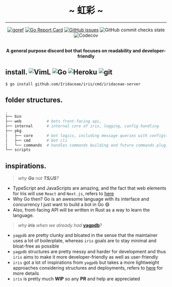<div align="center">
    <h1 align="center">~ 虹彩 ~</h1>
    <hr>
    <p align="center">
        <a href="https://pkg.go.dev/github.com/Iridaceae/iridaceae"><img alt="goref" src="https://pkg.go.dev/badge/github.com/Iridaceae/iridaceae.svg"></a>
        <a href="https://goreportcard.com/report/github.com/Iridaceae/iris"><img alt="Go Report Card" src="https://goreportcard.com/badge/github.com/Iridaceae/iris"></a>
        <a href="https://github.com/Iridaceae/iris/issues"><img alt="GitHub issues" src="https://img.shields.io/github/issues/Iridaceae/iris?style=flat-square"></a>
        <img alt="GitHub commit checks state" src="https://img.shields.io/github/checks-status/Iridaceae/iris/a29703a1367977d2867167fda8c4146aea6cd58e?style=flat-square">
        <img alt="Codecov" src="https://img.shields.io/codecov/c/gh/Iridaceae/iris?style=flat-square">
    </p>
    <br>
    <strong>A general purpose discord bot that focuses on readability and developer-friendly<br></strong>
</div>

## install. <img alt="VimL" src="https://img.shields.io/badge/-Atlas-66d124?style=flat-square&logo=mongoDB&logoColor=white">&nbsp;<img alt="Go" src="https://img.shields.io/badge/-discordgo-46a2f1?style=flat-square&logo=go&logoColor=white">&nbsp;<img alt="Heroku" src="https://img.shields.io/badge/-Heroku-430098?style=flat-square&logo=heroku&logoColor=white">&nbsp;<img alt="git" src="https://img.shields.io/badge/-Github Actions-000000?style=flat-square&logo=GitHub&logoColor=white">

```sh 
$ go install github.com/Iridaceae/iris/cmd/iridaceae-server
```

## folder structures.
```bash
.
├── bin
├── web           # bots front-facing api,                                  # lg: Rust
├── internal      # internal core of iris, logging, config handling         # lg: Go
├── pkg                                                                     
│   ├── core      # bot logics, including message queries with configstore  # lg: Go
│   ├── cmd       # bot cli                                                 # lg: Go
│   └── commands  # handles commands building and future commands plugins   # lg: Go
└── scripts
```

## inspirations.
> <div align="left"><i>why <strong>Go</strong> not <strong>TS/JS</strong>?</i></div>
- TypeScript and JavaScripts are amazing, and the fact that web elements for Iris will use `React` and `Next.js`, refers to [here](https://github.com/TensRoses/dashboard)
- Why Go then? Go is an awesome language with its interface and concurrency I just want to build a bot in Go :smile:
- Also, front-facing API will be written in Rust as a way to learn the language.

> <div align="left"><i>why <strong>iris</strong> when we already had </i><a href="https://github.com/jonas747/yagpdb"><strong>yagpdb</strong></a>?</div>
- `yagpdb` are pretty clunky and bloated in the sense that the maintainer uses a lot of boilerplate, whereas `iris` goals are to stay minimal and bloat-free as possible
- `yagpdb` structures are pretty messy and harder for development and thus `iris` aims to make it more developer-friendly as well as user-friendly
- `iris` got a lot of inspirations from `yagpdb` but takes a more lightweight approaches considering structures and deployments, refers to [here](pkg/README.md) for more details
- `iris` is pretty much <strong>WIP</strong> so any <strong>PR</strong> and help are appreciated

